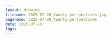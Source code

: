 ```yaml
---
layout: drawing
filename: 2025-07-20_twenty-perspectives.jpg
pagename: 2025-07-20_twenty-perspectives
date: 2025-07-20
tags:
---
```

